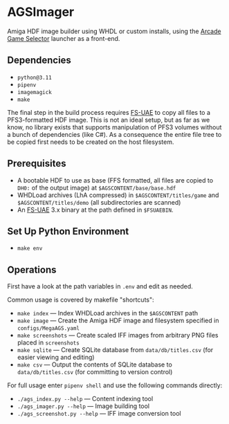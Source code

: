 # AGSImager

Amiga HDF image builder using WHDL or custom installs, using the [Arcade Game Selector] launcher as a front-end.

## Dependencies
- `python@3.11`
- `pipenv`
- `imagemagick`
- `make`

The final step in the build process requires [FS-UAE](https://fs-uae.net) to copy all files to a PFS3-formatted HDF image. This is not an ideal setup, but as far as we know, no library exists that supports manipulation of PFS3 volumes without a bunch of dependencies (like C#). As a consequence the entire file tree to be copied first needs to be created on the host filesystem.

## Prerequisites
- A bootable HDF to use as base (FFS formatted, all files are copied to `DH0:` of the output image) at `$AGSCONTENT/base/base.hdf`
- WHDLoad archives (LhA compressed) in `$AGSCONTENT/titles/game` and `$AGSCONTENT/titles/demo` (all subdirectories are scanned)
- An [FS-UAE](https://fs-uae.net) 3.x binary at the path defined in `$FSUAEBIN`. 

## Set Up Python Environment
- `make env`

## Operations

First have a look at the path variables in `.env` and edit as needed.

Common usage is covered by makefile "shortcuts":

- `make index` — Index WHDLoad archives in the `$AGSCONTENT` path
- `make image` — Create the Amiga HDF image and filesystem specified in `configs/MegaAGS.yaml`
- `make screenshots` — Create scaled IFF images from arbitrary PNG files placed in `screenshots` 
- `make sqlite` — Create SQLite database from `data/db/titles.csv` (for easier viewing and editing)
- `make csv` — Output the contents of SQLite database to `data/db/titles.csv` (for committing to version control)

For full usage enter `pipenv shell` and use the following commands directly:

- `./ags_index.py --help` — Content indexing tool
- `./ags_imager.py --help` — Image building tool
- `./ags_screenshot.py --help` — IFF image conversion tool



[Arcade Game Selector]:https://github.com/MagerValp/ArcadeGameSelector
